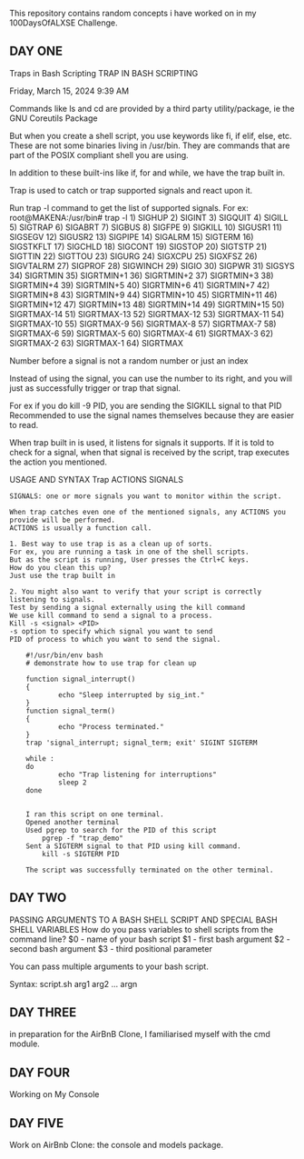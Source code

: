 This repository contains random concepts i have worked on in my 100DaysOfALXSE Challenge.

DAY ONE
--------
Traps in Bash Scripting
TRAP IN BASH SCRIPTING

Friday, March 15, 2024
9:39 AM

Commands like ls and cd are provided by a third party utility/package, ie the GNU Coreutils Package

But when you create a shell script,  you use keywords like fi, if elif, else, etc.
These are not some binaries living in /usr/bin.
They are commands that are part of the POSIX compliant shell you are using.

In addition to these built-ins like if, for and while, we have the trap built in.

Trap is used to catch or trap supported signals and react upon it.

Run trap -l command to get the list of supported signals.
For ex:
	root@MAKENA:/usr/bin# trap -l
	 1) SIGHUP       2) SIGINT       3) SIGQUIT      4) SIGILL       5) SIGTRAP
	 6) SIGABRT      7) SIGBUS       8) SIGFPE       9) SIGKILL     10) SIGUSR1
	11) SIGSEGV     12) SIGUSR2     13) SIGPIPE     14) SIGALRM     15) SIGTERM
	16) SIGSTKFLT   17) SIGCHLD     18) SIGCONT     19) SIGSTOP     20) SIGTSTP
	21) SIGTTIN     22) SIGTTOU     23) SIGURG      24) SIGXCPU     25) SIGXFSZ
	26) SIGVTALRM   27) SIGPROF     28) SIGWINCH    29) SIGIO       30) SIGPWR
		31) SIGSYS      34) SIGRTMIN    35) SIGRTMIN+1  36) SIGRTMIN+2  37) SIGRTMIN+3
	38) SIGRTMIN+4  39) SIGRTMIN+5  40) SIGRTMIN+6  41) SIGRTMIN+7  42) SIGRTMIN+8
	43) SIGRTMIN+9  44) SIGRTMIN+10 45) SIGRTMIN+11 46) SIGRTMIN+12 47) SIGRTMIN+13
	48) SIGRTMIN+14 49) SIGRTMIN+15 50) SIGRTMAX-14 51) SIGRTMAX-13 52) SIGRTMAX-12
	53) SIGRTMAX-11 54) SIGRTMAX-10 55) SIGRTMAX-9  56) SIGRTMAX-8  57) SIGRTMAX-7
	58) SIGRTMAX-6  59) SIGRTMAX-5  60) SIGRTMAX-4  61) SIGRTMAX-3  62) SIGRTMAX-2
	63) SIGRTMAX-1  64) SIGRTMAX
	
Number before a signal is not a random number or just an index

Instead of using the signal, you can use the number to its right, and you will just as successfully trigger or trap that signal.

For ex if you do kill -9 PID, you are sending the SIGKILL signal to that PID
Recommended to use the signal names themselves because they are easier to read.

When trap built in is used, it listens for signals it supports.
If it is told to check for a signal, when that signal is received by the script, trap executes the action you mentioned.

USAGE AND SYNTAX
	Trap ACTIONS SIGNALS
	
	SIGNALS: one or more signals you want to monitor within the script.
	
	When trap catches even one of the mentioned signals, any ACTIONS you provide will be performed.
	ACTIONS is usually a function call.
	
	1. Best way to use trap is as a clean up of sorts.
	For ex, you are running a task in one of the shell scripts.
	But as the script is running, User presses the Ctrl+C keys.
	How do you clean this up?
	Just use the trap built in
	
	2. You might also want to verify that your script is correctly listening to signals.
	Test by sending a signal externally using the kill command
	We use kill command to send a signal to a process.
	Kill -s <signal> <PID> 
	-s option to specify which signal you want to send
	PID of process to which you want to send the signal.
	
		#!/usr/bin/env bash
		# demonstrate how to use trap for clean up
		
		function signal_interrupt()
		{
		        echo "Sleep interrupted by sig_int."
		}
		function signal_term()
		{
		        echo "Process terminated."
		}
		trap 'signal_interrupt; signal_term; exit' SIGINT SIGTERM
		
		while :
		do
		        echo "Trap listening for interruptions"
		        sleep 2
		done

		
		I ran this script on one terminal.
		Opened another terminal
		Used pgrep to search for the PID of this script
			pgrep -f "trap_demo"
		Sent a SIGTERM signal to that PID using kill command.
			kill -s SIGTERM PID
			
		The script was successfully terminated on the other terminal.


DAY TWO
--------
PASSING ARGUMENTS TO A BASH SHELL SCRIPT AND SPECIAL BASH SHELL VARIABLES
How do you pass variables to shell scripts from the command line?
$0 - name of your bash script
$1 - first bash argument
$2 - second bash argument
$3 - third positional parameter

You can pass multiple arguments to your bash script.

Syntax: script.sh arg1 arg2 ... argn

DAY THREE
-----------
in preparation for the AirBnB Clone, I familiarised myself with the cmd module.


DAY FOUR
---------
Working on My Console

DAY FIVE
--------
Work on AirBnb Clone: the console and models package.

